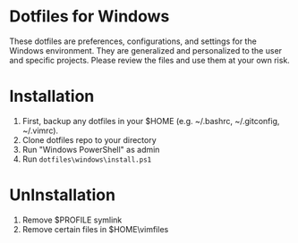 Dotfiles for Windows
===================
These dotfiles are preferences, configurations, and settings for the Windows environment. They are generalized and personalized to the user and specific projects. Please review the files and use them at your own risk.

Installation
===================
  1. First, backup any dotfiles in your $HOME (e.g. ~/.bashrc, ~/.gitconfig, ~/.vimrc).
  1. Clone dotfiles repo to your directory
  1. Run "Windows PowerShell" as admin
  1. Run `dotfiles\windows\install.ps1`

UnInstallation
===================
  1. Remove $PROFILE symlink
  1. Remove certain files in $HOME\vimfiles
